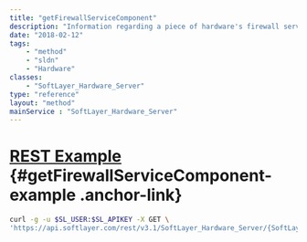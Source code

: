 ```yaml
---
title: "getFirewallServiceComponent"
description: "Information regarding a piece of hardware's firewall services."
date: "2018-02-12"
tags:
    - "method"
    - "sldn"
    - "Hardware"
classes:
    - "SoftLayer_Hardware_Server"
type: "reference"
layout: "method"
mainService : "SoftLayer_Hardware_Server"
---
```


# [REST Example](#getFirewallServiceComponent-example) <a href="/article/rest/"><i class="fas fa-question"></i></a> {#getFirewallServiceComponent-example .anchor-link} 
```bash
curl -g -u $SL_USER:$SL_APIKEY -X GET \
'https://api.softlayer.com/rest/v3.1/SoftLayer_Hardware_Server/{SoftLayer_Hardware_ServerID}/getFirewallServiceComponent'
```
